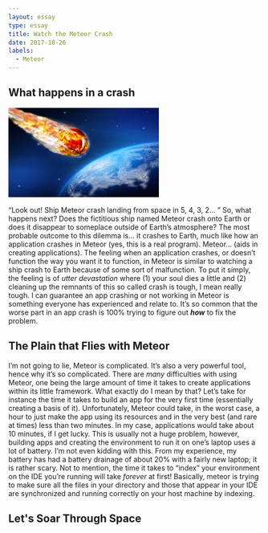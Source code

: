 ```yaml
---
layout: essay
type: essay
title: Watch the Meteor Crash
date: 2017-10-26
labels:
  - Meteor
---
```


## What happens in a crash 

<img class="ui medium left floated rounded image" width="300" src="../images/meteorhitearth.jpg">

“Look out! Ship Meteor crash landing from space in 5, 4, 3, 2… ” So, what happens next? Does the fictitious ship named Meteor crash onto Earth or does it disappear to someplace outside of Earth’s atmosphere? The most probable outcome to this dilemma is... it crashes to Earth, much like how an application crashes in Meteor (yes, this is a real program). Meteor... (aids in creating applications). The feeling when an application crashes, or doesn’t function the way you want it to function, in Meteor is similar to watching a ship crash to Earth because of some sort of malfunction. To put it simply, the feeling is of *utter devastation* where (1) your soul dies a little and (2) cleaning up the remnants of this so called crash is tough, I mean really tough. I can guarantee an app crashing or not working in Meteor is something everyone has experienced and relate to. It’s so common that the worse part in an app crash is 100% trying to figure out **_how_** to fix the problem. 

## The Plain that Flies with Meteor

I’m not going to lie, Meteor is complicated. It’s also a very powerful tool, hence why it’s so complicated.  There are *many* difficulties with using Meteor, one being the large amount of time it takes to create applications within its little framework. What exactly do I mean by that? Let’s take for instance the time it takes to build an app for the very first time (essentially creating a basis of it). Unfortunately, Meteor could take, in the worst case, a hour to just make the app using its resources and in the very best (and rare at times) less than two minutes. In my case, applications would take about 10 minutes, if I get lucky. This is usually not a huge problem, however, building apps and creating the environment to run it on one’s laptop uses a lot of battery. I’m not even kidding with this. From my experience, my battery has had a battery drainage of about 20% with a fairly new laptop; it is rather scary. Not to mention, the time it takes to “index” your environment on the IDE you’re running will take *_forever_* at first! Basically, meteor is trying to make sure all the files in your directory and those that appear in your IDE are synchronized and running correctly on your host machine by indexing.

## Let's Soar Through Space

